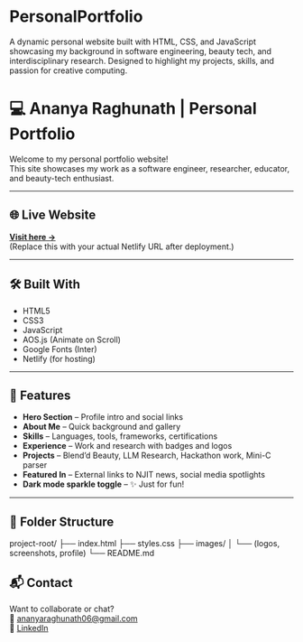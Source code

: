 # PersonalPortfolio
A dynamic personal website built with HTML, CSS, and JavaScript showcasing my background in software engineering, beauty tech, and interdisciplinary research. Designed to highlight my projects, skills, and passion for creative computing.

# 💻 Ananya Raghunath | Personal Portfolio

Welcome to my personal portfolio website!  
This site showcases my work as a software engineer, researcher, educator, and beauty-tech enthusiast.

---

## 🌐 Live Website

**[Visit here →](https://your-netlify-site.netlify.app)**  
(Replace this with your actual Netlify URL after deployment.)

---

## 🛠️ Built With

- HTML5
- CSS3
- JavaScript
- AOS.js (Animate on Scroll)
- Google Fonts (Inter)
- Netlify (for hosting)

---

## 📌 Features

- **Hero Section** – Profile intro and social links
- **About Me** – Quick background and gallery
- **Skills** – Languages, tools, frameworks, certifications
- **Experience** – Work and research with badges and logos
- **Projects** – Blend’d Beauty, LLM Research, Hackathon work, Mini-C parser
- **Featured In** – External links to NJIT news, social media spotlights
- **Dark mode sparkle toggle** – ✨ Just for fun!

---

## 📁 Folder Structure
project-root/
├── index.html
├── styles.css
├── images/
│ └── (logos, screenshots, profile)
└── README.md

## 📬 Contact

Want to collaborate or chat?  
📧 ananyaraghunath06@gmail.com  
🔗 [LinkedIn](https://linkedin.com/in/ananya-raghunath)
